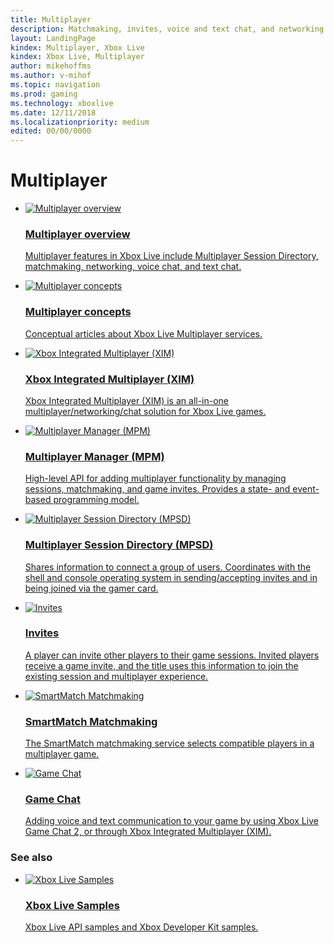 ```yaml
---
title: Multiplayer
description: Matchmaking, invites, voice and text chat, and networking.
layout: LandingPage
kindex: Multiplayer, Xbox Live
kindex: Xbox Live, Multiplayer
author: mikehoffms
ms.author: v-mihof
ms.topic: navigation
ms.prod: gaming
ms.technology: xboxlive
ms.date: 12/11/2018
ms.localizationpriority: medium
edited: 00/00/0000
---
```


<h1>Multiplayer</h1>

<ul class="cardsF panelContent cols cols2">
    <li>
        <a href="live-multiplayer-intro.md">
            <div class="cardSize">
                <div class="cardPadding">
                    <div class="card">
                        <div class="cardImageOuter">
                            <div class="cardImage">
                                <img src="https://docs.microsoft.com/media/common/i_overview.svg" alt="Multiplayer overview"/>
                            </div>
                        </div>
                        <div class="cardText">
                            <h3>Multiplayer overview</h3>
                            <p>Multiplayer features in Xbox Live include Multiplayer Session Directory, matchmaking, networking, voice chat, and text chat.</p>
                        </div>
                    </div>
                </div>
            </div>
        </a>
    </li>
    <li>
        <a href="concepts/live-multiplayer-concepts-nav.md">
            <div class="cardSize">
                <div class="cardPadding">
                    <div class="card">
                        <div class="cardImageOuter">
                            <div class="cardImage">
                                <img src="https://docs.microsoft.com/media/common/i_reference.svg" alt="Multiplayer concepts"/>
                            </div>
                        </div>
                        <div class="cardText">
                            <h3>Multiplayer concepts</h3>
                            <p>Conceptual articles about Xbox Live Multiplayer services.</p>
                        </div>
                    </div>
                </div>
            </div>
        </a>
    </li>
    <li>
        <a href="xim/live-xim-nav.md">
            <div class="cardSize">
                <div class="cardPadding">
                    <div class="card">
                        <div class="cardImageOuter">
                            <div class="cardImage">
                                <img src="https://docs.microsoft.com/media/common/i_agent.svg" alt="Xbox Integrated Multiplayer (XIM)"/>
                            </div>
                        </div>
                        <div class="cardText">
                            <h3>Xbox Integrated Multiplayer (XIM)</h3>
                            <p>Xbox Integrated Multiplayer (XIM) is an all-in-one multiplayer/networking/chat solution for Xbox Live games.</p>
                        </div>
                    </div>
                </div>
            </div>
        </a>
    </li>
    <li>
        <a href="mpm/live-multiplayer-manager-nav.md">
            <div class="cardSize">
                <div class="cardPadding">
                    <div class="card">
                        <div class="cardImageOuter">
                            <div class="cardImage">
                                <img src="https://docs.microsoft.com/media/common/i_agent.svg" alt="Multiplayer Manager (MPM)"/>
                            </div>
                        </div>
                        <div class="cardText">
                            <h3>Multiplayer Manager (MPM)</h3>
                            <p>High-level API for adding multiplayer functionality by managing sessions, matchmaking, and game invites. Provides a state- and event-based programming model.</p>
                        </div>
                    </div>
                </div>
            </div>
        </a>
    </li>
    <li>
        <a href="mpsd/live-mpsd-nav.md">
            <div class="cardSize">
                <div class="cardPadding">
                    <div class="card">
                        <div class="cardImageOuter">
                            <div class="cardImage">
                                <img src="https://docs.microsoft.com/media/common/i_library.svg" alt="Multiplayer Session Directory (MPSD)"/>
                            </div>
                        </div>
                        <div class="cardText">
                            <h3>Multiplayer Session Directory (MPSD)</h3>
                            <p>Shares information to connect a group of users. Coordinates with the shell and console operating system in sending/accepting invites and in being joined via the gamer card.</p>
                        </div>
                    </div>
                </div>
            </div>
        </a>
    </li>
    <li>
        <a href="invites/live-invites-nav.md">
            <div class="cardSize">
                <div class="cardPadding">
                    <div class="card">
                        <div class="cardImageOuter">
                            <div class="cardImage">
                                <img src="https://docs.microsoft.com/media/common/i_mail.svg" alt="Invites"/>
                            </div>
                        </div>
                        <div class="cardText">
                            <h3>Invites</h3>
                            <p>A player can invite other players to their game sessions. Invited players receive a game invite, and the title uses this information to join the existing session and multiplayer experience.</p>
                        </div>
                    </div>
                </div>
            </div>
        </a>
    </li>
    <li>
        <a href="matchmaking/live-matchmaking-nav.md">
            <div class="cardSize">
                <div class="cardPadding">
                    <div class="card">
                        <div class="cardImageOuter">
                            <div class="cardImage">
                                <img src="https://docs.microsoft.com/media/common/i_pull-request.svg" alt="SmartMatch Matchmaking"/>
                            </div>
                        </div>
                        <div class="cardText">
                            <h3>SmartMatch Matchmaking</h3>
                            <p>The SmartMatch matchmaking service selects compatible players in a multiplayer game.</p>
                        </div>
                    </div>
                </div>
            </div>
        </a>
    </li>
    <li>
        <a href="chat/live-chat-nav.md">
            <div class="cardSize">
                <div class="cardPadding">
                    <div class="card">
                        <div class="cardImageOuter">
                            <div class="cardImage">
                                <img src="https://docs.microsoft.com/media/common/i_blog.svg" alt="Game Chat"/>
                            </div>
                        </div>
                        <div class="cardText">
                            <h3>Game Chat</h3>
                            <p>Adding voice and text communication to your game by using Xbox Live Game Chat 2, or through Xbox Integrated Multiplayer (XIM).</p>
                        </div>
                    </div>
                </div>
            </div>
        </a>
    </li>
</ul>


### See also

<ul class="cardsF panelContent cols cols2">
    <li>
        <a href="../../api-ref/live-samples.md">
            <div class="cardSize">
                <div class="cardPadding">
                    <div class="card">
                        <div class="cardImageOuter">
                            <div class="cardImage">
                                <img src="https://docs.microsoft.com/media/common/i_download-generic.svg" alt="Xbox Live Samples"/>
                            </div>
                        </div>
                        <div class="cardText">
                            <h3>Xbox Live Samples</h3>
                            <p>Xbox Live API samples and Xbox Developer Kit samples.</p>
                        </div>
                    </div>
                </div>
            </div>
        </a>
    </li>
</ul>
